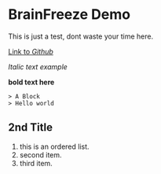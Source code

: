 BrainFreeze Demo
================

This is just a test, dont waste your time here.

<a href="https://github.com/dmerrill6/brainfreeze-demo/">Link to *Github* </a>

*Italic text example*

**bold text here**
```
> A Block
> Hello world
```
2nd Title
---------

1. this is an ordered list.
2. second item.
3. third item.
